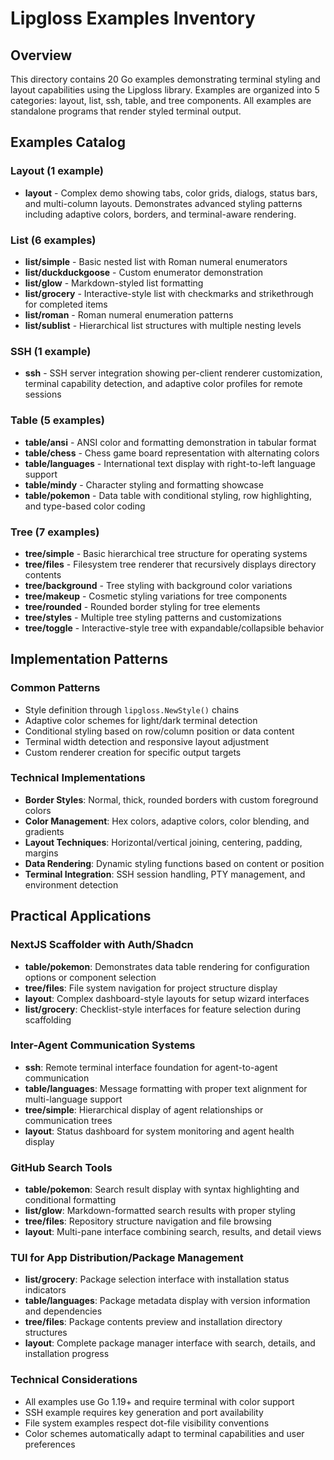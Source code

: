 # Lipgloss Examples Inventory

## Overview

This directory contains 20 Go examples demonstrating terminal styling and layout capabilities using the Lipgloss library. Examples are organized into 5 categories: layout, list, ssh, table, and tree components. All examples are standalone programs that render styled terminal output.

## Examples Catalog

### Layout (1 example)
- **layout** - Complex demo showing tabs, color grids, dialogs, status bars, and multi-column layouts. Demonstrates advanced styling patterns including adaptive colors, borders, and terminal-aware rendering.

### List (6 examples)
- **list/simple** - Basic nested list with Roman numeral enumerators
- **list/duckduckgoose** - Custom enumerator demonstration
- **list/glow** - Markdown-styled list formatting
- **list/grocery** - Interactive-style list with checkmarks and strikethrough for completed items
- **list/roman** - Roman numeral enumeration patterns
- **list/sublist** - Hierarchical list structures with multiple nesting levels

### SSH (1 example)
- **ssh** - SSH server integration showing per-client renderer customization, terminal capability detection, and adaptive color profiles for remote sessions

### Table (5 examples)
- **table/ansi** - ANSI color and formatting demonstration in tabular format
- **table/chess** - Chess game board representation with alternating colors
- **table/languages** - International text display with right-to-left language support
- **table/mindy** - Character styling and formatting showcase
- **table/pokemon** - Data table with conditional styling, row highlighting, and type-based color coding

### Tree (7 examples)
- **tree/simple** - Basic hierarchical tree structure for operating systems
- **tree/files** - Filesystem tree renderer that recursively displays directory contents
- **tree/background** - Tree styling with background color variations
- **tree/makeup** - Cosmetic styling variations for tree components
- **tree/rounded** - Rounded border styling for tree elements
- **tree/styles** - Multiple tree styling patterns and customizations
- **tree/toggle** - Interactive-style tree with expandable/collapsible behavior

## Implementation Patterns

### Common Patterns
- Style definition through `lipgloss.NewStyle()` chains
- Adaptive color schemes for light/dark terminal detection
- Conditional styling based on row/column position or data content
- Terminal width detection and responsive layout adjustment
- Custom renderer creation for specific output targets

### Technical Implementations
- **Border Styles**: Normal, thick, rounded borders with custom foreground colors
- **Color Management**: Hex colors, adaptive colors, color blending, and gradients
- **Layout Techniques**: Horizontal/vertical joining, centering, padding, margins
- **Data Rendering**: Dynamic styling functions based on content or position
- **Terminal Integration**: SSH session handling, PTY management, and environment detection

## Practical Applications

### NextJS Scaffolder with Auth/Shadcn
- **table/pokemon**: Demonstrates data table rendering for configuration options or component selection
- **tree/files**: File system navigation for project structure display
- **layout**: Complex dashboard-style layouts for setup wizard interfaces
- **list/grocery**: Checklist-style interfaces for feature selection during scaffolding

### Inter-Agent Communication Systems
- **ssh**: Remote terminal interface foundation for agent-to-agent communication
- **table/languages**: Message formatting with proper text alignment for multi-language support
- **tree/simple**: Hierarchical display of agent relationships or communication trees
- **layout**: Status dashboard for system monitoring and agent health display

### GitHub Search Tools
- **table/pokemon**: Search result display with syntax highlighting and conditional formatting
- **list/glow**: Markdown-formatted search results with proper styling
- **tree/files**: Repository structure navigation and file browsing
- **layout**: Multi-pane interface combining search, results, and detail views

### TUI for App Distribution/Package Management
- **list/grocery**: Package selection interface with installation status indicators
- **table/languages**: Package metadata display with version information and dependencies
- **tree/files**: Package contents preview and installation directory structures
- **layout**: Complete package manager interface with search, details, and installation progress

### Technical Considerations
- All examples use Go 1.19+ and require terminal with color support
- SSH example requires key generation and port availability
- File system examples respect dot-file visibility conventions
- Color schemes automatically adapt to terminal capabilities and user preferences